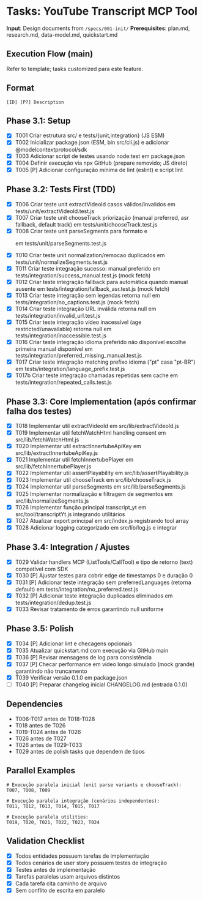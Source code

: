 # Tasks: YouTube Transcript MCP Tool

**Input**: Design documents from `/specs/001-init/`
**Prerequisites**: plan.md, research.md, data-model.md, quickstart.md

## Execution Flow (main)
Refer to template; tasks customized para este feature.

## Format
`[ID] [P?] Description`

## Phase 3.1: Setup
- [x] T001 Criar estrutura src/ e tests/{unit,integration} (JS ESM)
- [x] T002 Inicializar package.json (ESM, bin src/cli.js) e adicionar @modelcontextprotocol/sdk
- [x] T003 Adicionar script de testes usando node:test em package.json
- [x] T004 Definir execução via npx GitHub (prepare removido; JS direto)
- [x] T005 [P] Adicionar configuração mínima de lint (eslint) e script lint

## Phase 3.2: Tests First (TDD)
- [x] T006 Criar teste unit extractVideoId casos válidos/invalidos em tests/unit/extractVideoId.test.js
- [x] T007 Criar teste unit chooseTrack priorização (manual preferred, asr fallback, default track) em tests/unit/chooseTrack.test.js
- [x] T008 Criar teste unit parseSegments para formato <transcript><text> e <timedtext><body><p> em tests/unit/parseSegments.test.js
- [x] T010 Criar teste unit normalization/remocao duplicados em tests/unit/normalizeSegments.test.js
- [x] T011 Criar teste integração sucesso: manual preferido em tests/integration/success_manual.test.js (mock fetch)
- [x] T012 Criar teste integração fallback para automática quando manual ausente em tests/integration/fallback_asr.test.js (mock fetch)
- [x] T013 Criar teste integração sem legendas retorna null em tests/integration/no_captions.test.js (mock fetch)
- [x] T014 Criar teste integração URL inválida retorna null em tests/integration/invalid_url.test.js
- [x] T015 Criar teste integração vídeo inacessível (age restricted/unavailable) retorna null em tests/integration/inaccessible.test.js
- [x] T016 Criar teste integração idioma preferido não disponível escolhe primeira manual disponível em tests/integration/preferred_missing_manual.test.js
- [x] T017 Criar teste integração matching prefixo idioma ("pt" casa "pt-BR") em tests/integration/language_prefix.test.js
- [x] T017b Criar teste integração chamadas repetidas sem cache em tests/integration/repeated_calls.test.js

## Phase 3.3: Core Implementation (após confirmar falha dos testes)
- [x] T018 Implementar util extractVideoId em src/lib/extractVideoId.js
- [x] T019 Implementar util fetchWatchHtml handling consent em src/lib/fetchWatchHtml.js
- [x] T020 Implementar util extractInnertubeApiKey em src/lib/extractInnertubeApiKey.js
- [x] T021 Implementar util fetchInnertubePlayer em src/lib/fetchInnertubePlayer.js
- [x] T022 Implementar util assertPlayability em src/lib/assertPlayability.js
- [x] T023 Implementar util chooseTrack em src/lib/chooseTrack.js
- [x] T024 Implementar util parseSegments em src/lib/parseSegments.js
- [x] T025 Implementar normalização e filtragem de segmentos em src/lib/normalizeSegments.js
- [x] T026 Implementar função principal transcript_yt em src/tool/transcriptYt.js integrando utilitários
- [x] T027 Atualizar export principal em src/index.js registrando tool array
- [x] T028 Adicionar logging categorizado em src/lib/log.js e integrar

## Phase 3.4: Integration / Ajustes
- [x] T029 Validar handlers MCP (ListTools/CallTool) e tipo de retorno (text) compatível com SDK
- [x] T030 [P] Ajustar testes para cobrir edge de timestamps 0 e duração 0
- [x] T031 [P] Adicionar teste integração sem preferredLanguages (retorna default) em tests/integration/no_preferred.test.js
- [x] T032 [P] Adicionar teste integração duplicados eliminados em tests/integration/dedup.test.js
- [x] T033 Revisar tratamento de erros garantindo null uniforme

## Phase 3.5: Polish
- [x] T034 [P] Adicionar lint e checagens opcionais
- [x] T035 Atualizar quickstart.md com execução via GitHub main
- [x] T036 [P] Revisar mensagens de log para consistência
- [x] T037 [P] Checar performance em vídeo longo simulado (mock grande) garantindo não truncamento
- [x] T039 Verificar versão 0.1.0 em package.json
- [ ] T040 [P] Preparar changelog inicial CHANGELOG.md (entrada 0.1.0)

## Dependencies
- T006-T017 antes de T018-T028
- T018 antes de T026
- T019-T024 antes de T026
- T026 antes de T027
- T026 antes de T029-T033
- T029 antes de polish tasks que dependem de tipos

## Parallel Examples
```
# Execução paralela inicial (unit parse variants e chooseTrack):
T007, T008, T009

# Execução paralela integração (cenários independentes):
T011, T012, T013, T014, T015, T017

# Execução paralela utilities:
T019, T020, T021, T022, T023, T024
```

## Validation Checklist
- [x] Todos entidades possuem tarefas de implementação
- [x] Todos cenários de user story possuem testes de integração
- [x] Testes antes de implementação
- [x] Tarefas paralelas usam arquivos distintos
- [x] Cada tarefa cita caminho de arquivo
- [x] Sem conflito de escrita em paralelo
